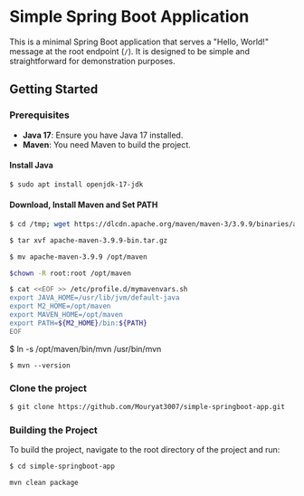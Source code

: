 # Simple Spring Boot Application

This is a minimal Spring Boot application that serves a "Hello, World!" message at the root endpoint (`/`). It is designed to be simple and straightforward for demonstration purposes.

## Getting Started

### Prerequisites

- **Java 17**: Ensure you have Java 17 installed.
- **Maven**: You need Maven to build the project.

#### Install Java

```bash
$ sudo apt install openjdk-17-jdk
```

#### Download, Install Maven and Set PATH

```bash
$ cd /tmp; wget https://dlcdn.apache.org/maven/maven-3/3.9.9/binaries/apache-maven-3.9.9-bin.tar.gz
```
```bash
$ tar xvf apache-maven-3.9.9-bin.tar.gz
```
```bash
$ mv apache-maven-3.9.9 /opt/maven
```
```bash
$chown -R root:root /opt/maven
```
```bash
$ cat <<EOF >> /etc/profile.d/mymavenvars.sh
export JAVA_HOME=/usr/lib/jvm/default-java
export M2_HOME=/opt/maven
export MAVEN_HOME=/opt/maven
export PATH=${M2_HOME}/bin:${PATH}
EOF
```
$ ln -s /opt/maven/bin/mvn /usr/bin/mvn
```
$ mvn --version
```
### Clone the project

```bash
$ git clone https://github.com/Mouryat3007/simple-springboot-app.git
```

### Building the Project

To build the project, navigate to the root directory of the project and run:

```bash
$ cd simple-springboot-app
```
```bash
mvn clean package
```
